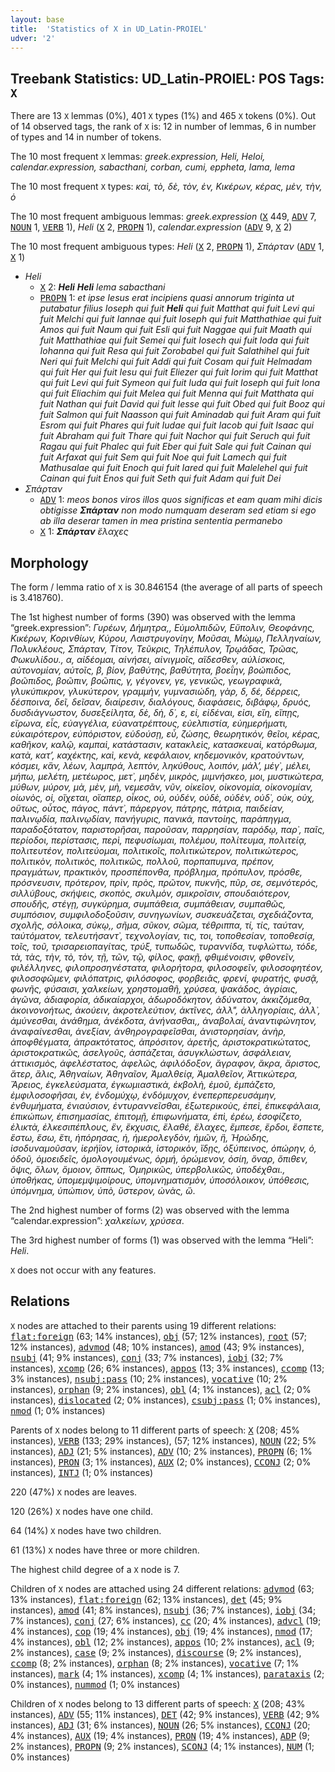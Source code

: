 ```yaml
---
layout: base
title:  'Statistics of X in UD_Latin-PROIEL'
udver: '2'
---
```


## Treebank Statistics: UD_Latin-PROIEL: POS Tags: `X`

There are 13 `X` lemmas (0%), 401 `X` types (1%) and 465 `X` tokens (0%).
Out of 14 observed tags, the rank of `X` is: 12 in number of lemmas, 6 in number of types and 14 in number of tokens.

The 10 most frequent `X` lemmas: <em>greek.expression, Heli, Heloi, calendar.expression, sabacthani, corban, cumi, eppheta, lama, lema</em>

The 10 most frequent `X` types:  <em>καὶ, τὸ, δὲ, τὸν, ἐν, Κικέρων, κέρας, μὲν, τὴν, ὁ</em>

The 10 most frequent ambiguous lemmas: <em>greek.expression</em> (<tt><a href="la_proiel-pos-X.html">X</a></tt> 449, <tt><a href="la_proiel-pos-ADV.html">ADV</a></tt> 7, <tt><a href="la_proiel-pos-NOUN.html">NOUN</a></tt> 1, <tt><a href="la_proiel-pos-VERB.html">VERB</a></tt> 1), <em>Heli</em> (<tt><a href="la_proiel-pos-X.html">X</a></tt> 2, <tt><a href="la_proiel-pos-PROPN.html">PROPN</a></tt> 1), <em>calendar.expression</em> (<tt><a href="la_proiel-pos-ADV.html">ADV</a></tt> 9, <tt><a href="la_proiel-pos-X.html">X</a></tt> 2)

The 10 most frequent ambiguous types:  <em>Heli</em> (<tt><a href="la_proiel-pos-X.html">X</a></tt> 2, <tt><a href="la_proiel-pos-PROPN.html">PROPN</a></tt> 1), <em>Σπάρταν</em> (<tt><a href="la_proiel-pos-ADV.html">ADV</a></tt> 1, <tt><a href="la_proiel-pos-X.html">X</a></tt> 1)


* <em>Heli</em>
  * <tt><a href="la_proiel-pos-X.html">X</a></tt> 2: <em><b>Heli</b> <b>Heli</b> lema sabacthani</em>
  * <tt><a href="la_proiel-pos-PROPN.html">PROPN</a></tt> 1: <em>et ipse Iesus erat incipiens quasi annorum triginta ut putabatur filius Ioseph qui fuit <b>Heli</b> qui fuit Matthat qui fuit Levi qui fuit Melchi qui fuit Iannae qui fuit Ioseph qui fuit Matthathiae qui fuit Amos qui fuit Naum qui fuit Esli qui fuit Naggae qui fuit Maath qui fuit Matthathiae qui fuit Semei qui fuit Iosech qui fuit Ioda qui fuit Iohanna qui fuit Resa qui fuit Zorobabel qui fuit Salathihel qui fuit Neri qui fuit Melchi qui fuit Addi qui fuit Cosam qui fuit Helmadam qui fuit Her qui fuit Iesu qui fuit Eliezer qui fuit Iorim qui fuit Matthat qui fuit Levi qui fuit Symeon qui fuit Iuda qui fuit Ioseph qui fuit Iona qui fuit Eliachim qui fuit Melea qui fuit Menna qui fuit Matthata qui fuit Nathan qui fuit David qui fuit Iesse qui fuit Obed qui fuit Booz qui fuit Salmon qui fuit Naasson qui fuit Aminadab qui fuit Aram qui fuit Esrom qui fuit Phares qui fuit Iudae qui fuit Iacob qui fuit Isaac qui fuit Abraham qui fuit Thare qui fuit Nachor qui fuit Seruch qui fuit Ragau qui fuit Phalec qui fuit Eber qui fuit Sale qui fuit Cainan qui fuit Arfaxat qui fuit Sem qui fuit Noe qui fuit Lamech qui fuit Mathusalae qui fuit Enoch qui fuit Iared qui fuit Malelehel qui fuit Cainan qui fuit Enos qui fuit Seth qui fuit Adam qui fuit Dei</em>
* <em>Σπάρταν</em>
  * <tt><a href="la_proiel-pos-ADV.html">ADV</a></tt> 1: <em>meos bonos viros illos quos significas et eam quam mihi dicis obtigisse <b>Σπάρταν</b> non modo numquam deseram sed etiam si ego ab illa deserar tamen in mea pristina sententia permanebo</em>
  * <tt><a href="la_proiel-pos-X.html">X</a></tt> 1: <em><b>Σπάρταν</b> ἔλαχες</em>

## Morphology

The form / lemma ratio of `X` is 30.846154 (the average of all parts of speech is 3.418760).

The 1st highest number of forms (390) was observed with the lemma “greek.expression”: <em>Γυρέων, Δήμητρα,, Εὐμολπιδῶν, Εὔπολιν, Θεοφάνης, Κικέρων, Κορινθίων, Κύρου, Λαιστρυγονίην, Μοῦσαι, Μώμῳ, Πελληναίων, Πολυκλέους, Σπάρταν, Τίτον, Τεῦκρις, Τηλέπυλον, Τρῳάδας, Τρῶας, Φωκυλίδου., α, αἰδέομαι, αἰνήσει, αἰνιγμοῖς, αἴδεσθεν, αὐλίσκοις, αὐτονομίαν, αὐτοῖς, β, βίον, βαθύτης, βαθύτητα, βοεΐην, βοώπιδος, βοῶπιδος, βοῶπιν, βοῶπις, γ, γέγονεν, γε, γενικῶς, γεωγραφικὰ, γλυκύπικρον, γλυκύτερον, γραμμὴν, γυμνασιώδη, γὰρ, δ, δέ, δέρρεις, δέσποινα, δεῖ, δεῖσαν, διαίρεσιν, διαλόγους, διαφάσεις, διβάφῳ, δρυός, δυσδιάγνωστον, δυσεξείλητα, δὲ, δὴ, δ᾽, ε, εἰ, εἰδέναι, εἰσι, εἴη, εἴπῃς, εἴρωνα, εἷς, εὐαγγέλια, εὐανατρέπτους, εὐελπιστία, εὐημερήματι, εὐκαιρότερον, εὐπόριστον, εὑδούσῃ, εὖ, ζώσης, θεωρητικόν, θεῖοι, κέρας, καθῆκον, καλῷ, καμπαὶ, κατάστασιν, κατακλεὶς, κατασκευαὶ, κατόρθωμα, κατὰ, κατ’, καχέκτης, καὶ, κενὰ, κεφάλαιον, κηδεμονικὸν, κρατούντων, κόσμει, κἂν, λέων, λαμπρά, λεπτὸν, ληκύθους, λοιπόν, μάλ’, μέγ᾽, μέλει, μήπω, μελέτη, μετέωρος, μετ᾽, μηδὲν, μικρὸς, μιμνήσκεο, μοι, μυστικώτερα, μύθων, μύρον, μὰ, μὲν, μὴ, νεμεσᾶν, νῦν, οἰκεῖον, οἰκονομία, οἰκονομίαν, οἰωνὸς, οἱ, οἴχεται, οἵαπερ, οἶκος, οὐ, οὐδέν, οὐδὲ, οὐδὲν, οὐδ᾽, οὐκ, οὐχ, οὕτως, οὗτος, πάγος, πάντ᾽, πάρεργον, πάτρης, πάτρια, παιδείαν, παλινῳδία, παλινῳδίαν, πανήγυρις, πανικά, παντοίης, παράπηγμα, παραδοξότατον, παριστορῆσαι, παροῦσαν, παρρησίαν, παρόδῳ, παρ᾽, παῖς, περίοδοι, περίστασις, περὶ, πεφυσίωμαι, πολέμου, πολίτευμα, πολιτείᾳ, πολιτευτέον, πολιτεύομαι, πολιτικοῖς, πολιτικώτερον, πολιτικώτερος, πολιτικὸν, πολιτικὸς, πολιτικῶς, πολλοῦ, πορπαπυμνα, πρέπον, πραγμάτων, πρακτικὸν, προσπέπονθα, πρόβλημα, πρόπυλον, πρόσθε, πρόσνευσιν, πρότερον, πρὶν, πρὸς, πρῶτον, πυκνῆς, πῦρ, σε, σεμνότερός, σιλλύβους, σκήψεις, σκοπὸς, σκυλμὸν, σμικροῖσιν, σπουδαιότερον, σπουδῆς, στέγῃ, συγκύρημα, συμπάθεια, συμπάθειαν, συμπαθῶς, συμπόσιον, συμφιλοδοξοῦσιν, συνηγωνίων, συσκευάζεται, σχεδιάζοντα, σχολῆς, σόλοικα, σύκῳ,, σῆμα, σῦκον, σῶμα, τέθριππα, τί, τίς, ταύταν, ταὐτόματον, τελευτήσαντ᾽, τεχνολογίαν, τις, τοι, τοποθεσίαν, τοποθεσίᾳ, τοῖς, τοῦ, τρισαρειοπαγίτας, τρύξ, τυπωδῶς, τυραννίδα, τυφλώττω, τόδε, τὰ, τὰς, τὴν, τὸ, τὸν, τῇ, τῶν, τῷ, φίλος, φακῇ, φθιμένοισιν, φθονεῖν, φιλέλληνες, φιλοπροσηνέστατα, φιλορήτορα, φιλοσοφεῖν, φιλοσοφητέον, φιλοσοφῶμεν, φιλόπατρις, φιλόσοφος, φορβειᾶς, φρενί, φυρατής, φυσᾷ, φωνῆς, φύσαισι, χαλκείων, χρηστομαθῆ, χρύσεα, ψακάδος, ἀγρίαις, ἀγῶνα, ἀδιαφορία, ἀδικαίαρχοι, ἀδωροδόκητον, ἀδύνατον, ἀκκιζόμεθα, ἀκοινονοήτως, ἀκούειν, ἀκροτελεύτιον, ἀκτῖνες, ἀλλ", ἀλληγορίαις, ἀλλ᾽, ἀμύνεσθαι, ἀνάθημα, ἀνέκδοτα, ἀνήνασθαι,, ἀναβολαί, ἀναντιφώνητον, ἀναφαίνεσθαι, ἀνεξίαν, ἀνθηρογραφεῖσθαι, ἀνιστορησίαν, ἀνὴρ, ἀποφθέγματα, ἀπρακτότατος, ἀπρόσιτον, ἀρετῆς, ἀριστοκρατικώτατος, ἀριστοκρατικῶς, ἀσελγοῦς, ἀσπάζεται, ἀσυγκλώστων, ἀσφάλειαν, ἀττικισμὸς, ἀφελέστατος, ἀφελῶς, ἀφιλόδοξον, ἄγραφον, ἄκρα, ἄριστος, ἄτερ, ἅλις, Ἀθηναίων, Ἀθηναῖον, Ἀμαλθείᾳ, Ἀμαλθεῖον, Ἀττικώτερα, Ἄρειος, ἐγκελεύσματα, ἐγκωμιαστικὰ, ἐκβολὴ, ἐμοῦ, ἐμπάζετο, ἐμφιλοσοφῆσαι, ἐν, ἐνδομύχῳ, ἐνδόμυχον, ἐνεπερπερευσάμην, ἐνθυμήματα, ἐνιαύσιον, ἐντυραννεῖσθαι, ἐξωτερικοὺς, ἐπεὶ, ἐπικεφάλαια, ἐπικώπων, ἐπισημασίας, ἐπιτομῇ, ἐπιφωνήματα, ἐπὶ, ἐρέω, ἐσοφίζετο, ἑλικτὰ, ἑλκεσιπέπλους, ἓν, ἔκχυσις, ἔλαθέ, ἔλαχες, ἔμπεσε, ἔρδοι, ἔσπετε, ἔστω, ἔσω, ἔτι, ἠπόρησας, ἡ, ἡμερολεγδὸν, ἡμῶν, ἢ, Ἡρώδης, ἰσοδυναμοῦσαν, ἱερήϊον, ἱστορικὰ, ἱστορικὸν, ἴδῃς, ὀξύπεινος, ὀπώρην, ὁ, ὁδοῦ, ὁμοειδεῖς, ὁμολογουμένως, ὁρμή, ὁρώμενον, ὁσίη, ὄναρ, ὄπιθεν, ὄψις, ὅλων, ὅμοιον, ὅππως, Ὁμηρικῶς, ὑπερβολικῶς, ὑποδέχθαι., ὑποθήκας, ὑπομεμψιμοίρους, ὑπομνηματισμὸν, ὑποσόλοικον, ὑπόθεσις, ὑπόμνημα, ὑπώπιον, ὑπὸ, ὕστερον, ὠνὰς, ὢ</em>.

The 2nd highest number of forms (2) was observed with the lemma “calendar.expression”: <em>χαλκείων, χρύσεα</em>.

The 3rd highest number of forms (1) was observed with the lemma “Heli”: <em>Heli</em>.

`X` does not occur with any features.


## Relations

`X` nodes are attached to their parents using 19 different relations: <tt><a href="la_proiel-dep-flat-foreign.html">flat:foreign</a></tt> (63; 14% instances), <tt><a href="la_proiel-dep-obj.html">obj</a></tt> (57; 12% instances), <tt><a href="la_proiel-dep-root.html">root</a></tt> (57; 12% instances), <tt><a href="la_proiel-dep-advmod.html">advmod</a></tt> (48; 10% instances), <tt><a href="la_proiel-dep-amod.html">amod</a></tt> (43; 9% instances), <tt><a href="la_proiel-dep-nsubj.html">nsubj</a></tt> (41; 9% instances), <tt><a href="la_proiel-dep-conj.html">conj</a></tt> (33; 7% instances), <tt><a href="la_proiel-dep-iobj.html">iobj</a></tt> (32; 7% instances), <tt><a href="la_proiel-dep-xcomp.html">xcomp</a></tt> (26; 6% instances), <tt><a href="la_proiel-dep-appos.html">appos</a></tt> (13; 3% instances), <tt><a href="la_proiel-dep-ccomp.html">ccomp</a></tt> (13; 3% instances), <tt><a href="la_proiel-dep-nsubj-pass.html">nsubj:pass</a></tt> (10; 2% instances), <tt><a href="la_proiel-dep-vocative.html">vocative</a></tt> (10; 2% instances), <tt><a href="la_proiel-dep-orphan.html">orphan</a></tt> (9; 2% instances), <tt><a href="la_proiel-dep-obl.html">obl</a></tt> (4; 1% instances), <tt><a href="la_proiel-dep-acl.html">acl</a></tt> (2; 0% instances), <tt><a href="la_proiel-dep-dislocated.html">dislocated</a></tt> (2; 0% instances), <tt><a href="la_proiel-dep-csubj-pass.html">csubj:pass</a></tt> (1; 0% instances), <tt><a href="la_proiel-dep-nmod.html">nmod</a></tt> (1; 0% instances)

Parents of `X` nodes belong to 11 different parts of speech: <tt><a href="la_proiel-pos-X.html">X</a></tt> (208; 45% instances), <tt><a href="la_proiel-pos-VERB.html">VERB</a></tt> (133; 29% instances),  (57; 12% instances), <tt><a href="la_proiel-pos-NOUN.html">NOUN</a></tt> (22; 5% instances), <tt><a href="la_proiel-pos-ADJ.html">ADJ</a></tt> (21; 5% instances), <tt><a href="la_proiel-pos-ADV.html">ADV</a></tt> (10; 2% instances), <tt><a href="la_proiel-pos-PROPN.html">PROPN</a></tt> (6; 1% instances), <tt><a href="la_proiel-pos-PRON.html">PRON</a></tt> (3; 1% instances), <tt><a href="la_proiel-pos-AUX.html">AUX</a></tt> (2; 0% instances), <tt><a href="la_proiel-pos-CCONJ.html">CCONJ</a></tt> (2; 0% instances), <tt><a href="la_proiel-pos-INTJ.html">INTJ</a></tt> (1; 0% instances)

220 (47%) `X` nodes are leaves.

120 (26%) `X` nodes have one child.

64 (14%) `X` nodes have two children.

61 (13%) `X` nodes have three or more children.

The highest child degree of a `X` node is 7.

Children of `X` nodes are attached using 24 different relations: <tt><a href="la_proiel-dep-advmod.html">advmod</a></tt> (63; 13% instances), <tt><a href="la_proiel-dep-flat-foreign.html">flat:foreign</a></tt> (62; 13% instances), <tt><a href="la_proiel-dep-det.html">det</a></tt> (45; 9% instances), <tt><a href="la_proiel-dep-amod.html">amod</a></tt> (41; 8% instances), <tt><a href="la_proiel-dep-nsubj.html">nsubj</a></tt> (36; 7% instances), <tt><a href="la_proiel-dep-iobj.html">iobj</a></tt> (34; 7% instances), <tt><a href="la_proiel-dep-conj.html">conj</a></tt> (27; 6% instances), <tt><a href="la_proiel-dep-cc.html">cc</a></tt> (20; 4% instances), <tt><a href="la_proiel-dep-advcl.html">advcl</a></tt> (19; 4% instances), <tt><a href="la_proiel-dep-cop.html">cop</a></tt> (19; 4% instances), <tt><a href="la_proiel-dep-obj.html">obj</a></tt> (19; 4% instances), <tt><a href="la_proiel-dep-nmod.html">nmod</a></tt> (17; 4% instances), <tt><a href="la_proiel-dep-obl.html">obl</a></tt> (12; 2% instances), <tt><a href="la_proiel-dep-appos.html">appos</a></tt> (10; 2% instances), <tt><a href="la_proiel-dep-acl.html">acl</a></tt> (9; 2% instances), <tt><a href="la_proiel-dep-case.html">case</a></tt> (9; 2% instances), <tt><a href="la_proiel-dep-discourse.html">discourse</a></tt> (9; 2% instances), <tt><a href="la_proiel-dep-ccomp.html">ccomp</a></tt> (8; 2% instances), <tt><a href="la_proiel-dep-orphan.html">orphan</a></tt> (8; 2% instances), <tt><a href="la_proiel-dep-vocative.html">vocative</a></tt> (7; 1% instances), <tt><a href="la_proiel-dep-mark.html">mark</a></tt> (4; 1% instances), <tt><a href="la_proiel-dep-xcomp.html">xcomp</a></tt> (4; 1% instances), <tt><a href="la_proiel-dep-parataxis.html">parataxis</a></tt> (2; 0% instances), <tt><a href="la_proiel-dep-nummod.html">nummod</a></tt> (1; 0% instances)

Children of `X` nodes belong to 13 different parts of speech: <tt><a href="la_proiel-pos-X.html">X</a></tt> (208; 43% instances), <tt><a href="la_proiel-pos-ADV.html">ADV</a></tt> (55; 11% instances), <tt><a href="la_proiel-pos-DET.html">DET</a></tt> (42; 9% instances), <tt><a href="la_proiel-pos-VERB.html">VERB</a></tt> (42; 9% instances), <tt><a href="la_proiel-pos-ADJ.html">ADJ</a></tt> (31; 6% instances), <tt><a href="la_proiel-pos-NOUN.html">NOUN</a></tt> (26; 5% instances), <tt><a href="la_proiel-pos-CCONJ.html">CCONJ</a></tt> (20; 4% instances), <tt><a href="la_proiel-pos-AUX.html">AUX</a></tt> (19; 4% instances), <tt><a href="la_proiel-pos-PRON.html">PRON</a></tt> (19; 4% instances), <tt><a href="la_proiel-pos-ADP.html">ADP</a></tt> (9; 2% instances), <tt><a href="la_proiel-pos-PROPN.html">PROPN</a></tt> (9; 2% instances), <tt><a href="la_proiel-pos-SCONJ.html">SCONJ</a></tt> (4; 1% instances), <tt><a href="la_proiel-pos-NUM.html">NUM</a></tt> (1; 0% instances)

